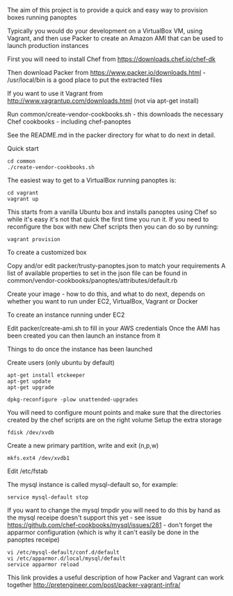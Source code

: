 The aim of this project is to provide a quick and easy way to provision boxes running panoptes

Typically you would do your development on a VirtualBox VM, using Vagrant, and then use Packer to create an Amazon AMI that can be used to launch production instances

First you will need to install Chef from https://downloads.chef.io/chef-dk

Then download Packer from https://www.packer.io/downloads.html - /usr/local/bin is a good place to put the extracted files

If you want to use it Vagrant from http://www.vagrantup.com/downloads.html (not via apt-get install)

Run common/create-vendor-cookbooks.sh - this downloads the necessary Chef cookbooks - including chef-panoptes

See the README.md in the packer directory for what to do next in detail.

Quick start
```
cd common
./create-vendor-cookbooks.sh
```

The easiest way to get to a VirtualBox running panoptes is:
```
cd vagrant
vagrant up
```
This starts from a vanilla Ubuntu box and installs panoptes using Chef so while it's easy it's not that quick the first time you run it.
If you need to reconfigure the box with new Chef scripts then you can do so by running:
```
vagrant provision
```

To create a customized box

Copy and/or edit packer/trusty-panoptes.json to match your requirements
A list of available properties to set in the json file can be found in common/vendor-cookbooks/panoptes/attributes/default.rb

Create your image - how to do this, and what to do next, depends on whether you want to run under EC2, VirtualBox, Vagrant or Docker

To create an instance running under EC2

Edit packer/create-ami.sh to fill in your AWS credentials
Once the AMI has been created you can then launch an instance from it

Things to do once the instance has been launched

Create users (only ubuntu by default)
```
apt-get install etckeeper
apt-get update
apt-get upgrade
```

```
dpkg-reconfigure -plow unattended-upgrades
```

You will need to configure mount points and make sure that the directories created by the chef scripts are on the right volume
Setup the extra storage
```
fdisk /dev/xvdb
```
Create a new primary partition, write and exit (n,p,w)
```
mkfs.ext4 /dev/xvdb1
```
Edit /etc/fstab

The mysql instance is called mysql-default so, for example:
```
service mysql-default stop
```

If you want to change the mysql tmpdir you will need to do this by hand as the mysql receipe doesn't support this yet - see issue https://github.com/chef-cookbooks/mysql/issues/281 - don't forget the apparmor configuration (which is why it can't easily be done in the panoptes receipe)
```
vi /etc/mysql-default/conf.d/default
vi /etc/apparmor.d/local/mysql/default
service apparmor reload
```

This link provides a useful description of how Packer and Vagrant can work together http://pretengineer.com/post/packer-vagrant-infra/
